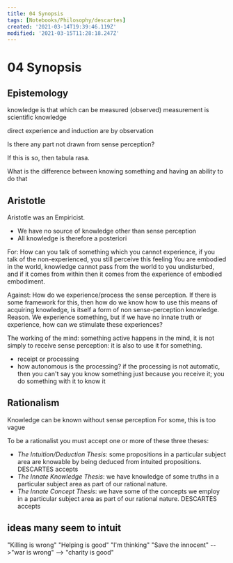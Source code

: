 ```yaml
---
title: 04 Synopsis
tags: [Notebooks/Philosophy/descartes]
created: '2021-03-14T19:39:46.119Z'
modified: '2021-03-15T11:28:18.247Z'
---
```


# 04 Synopsis
## Epistemology
knowledge is that which can be measured (observed)
measurement is scientific knowledge

direct experience and induction are by observation

Is there any part not drawn from sense perception?

If this is so, then tabula rasa.

What is the difference between knowing something and having an ability to do that


## Aristotle
Aristotle was an Empiricist.
- We have no source of knowledge other than sense perception
- All knowledge is therefore a posteriori

For:
How can you talk of something which you cannot experience, if you talk of the non-experienced, you still perceive this feeling
You are embodied in the world, knowledge cannot pass from the world to you undisturbed, and if it comes from within then it comes from the experience of embodied embodiment.

Against:
How do we experience/process the sense perception. If there is some framework for this, then how do we know how to use this means of acquiring knowledge, is itself a form of non sense-perception knowledge.
Reason.
We experience something, but if we have no innate truth or experience, how can we stimulate these experiences?

The working of the mind:
something active happens in the mind, it is not simply to receive sense perception: it is also to use it for something.
- receipt or processing
- how autonomous is the processing? if the processing is not automatic, then you can't say you know something just because you receive it; you do something with it to know it

## Rationalism
Knowledge can be known without sense perception
For some, this is too vague

To be a rationalist you must accept one or more of these three theses:
- *The Intuition/Deduction Thesis*: some propositions in a particular subject area are knowable by being deduced from intuited propositions. DESCARTES accepts
- *The Innate Knowledge Thesis*: we have knowledge of some truths in a particular subject area as part of our rational nature.
- *The Innate Concept Thesis*: we have some of the concepts we employ in a particular subject area as part of our rational nature. DESCARTES accepts

## ideas many seem to intuit
"Killing is wrong"
"Helping is good"
"I'm thinking"
"Save the innocent"
-->"war is wrong"
--> "charity is good"

